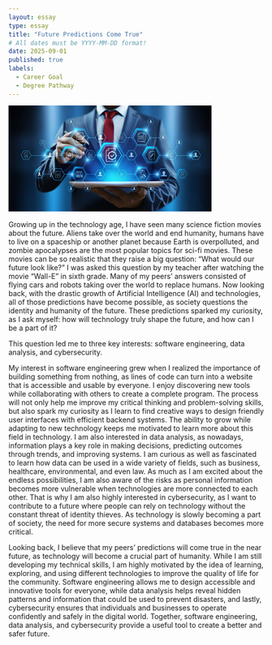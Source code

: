 ```yaml
---
layout: essay
type: essay
title: "Future Predictions Come True"
# All dates must be YYYY-MM-DD format!
date: 2025-09-01
published: true
labels:
  - Career Goal
  - Degree Pathway
---
```


<div class="text-center p-4">
  <img width="400px" src="../img/future.jpeg" class="img-thumbnail" >
</div>


Growing up in the technology age, I have seen many science fiction movies about the future. Aliens take over the world and end humanity, humans have to live on a spaceship or another planet because Earth is overpolluted, and zombie apocalypses are the most popular topics for sci-fi movies. These movies can be so realistic that they raise a big question: “What would our future look like?” I was asked this question by my teacher after watching the movie “Wall-E” in sixth grade. Many of my peers’ answers consisted of flying cars and robots taking over the world to replace humans. Now looking back, with the drastic growth of Artificial Intelligence (AI) and technologies, all of those predictions have become possible, as society questions the identity and humanity of the future. These predictions sparked my curiosity, as I ask myself: how will technology truly shape the future, and how can I be a part of it?
	
This question led me to three key interests: software engineering, data analysis, and cybersecurity. 
	
My interest in software engineering grew when I realized the importance of building something from nothing, as lines of code can turn into a website that is accessible and usable by everyone. I enjoy discovering new tools while collaborating with others to create a complete program. The process will not only help me improve my critical thinking and problem-solving skills, but also spark my curiosity as I learn to find creative ways to design friendly user interfaces with efficient backend systems. The ability to grow while adapting to new technology keeps me motivated to learn more about this field in technology. I am also interested in data analysis, as nowadays, information plays a key role in making decisions, predicting outcomes through trends, and improving systems. I am curious as well as fascinated to learn how data can be used in a wide variety of fields, such as business, healthcare, environmental, and even law. As much as I am excited about the endless possibilities, I am also aware of the risks as personal information becomes more vulnerable when technologies are more connected to each other. That is why I am also highly interested in cybersecurity, as I want to contribute to a future where people can rely on technology without the constant threat of identity thieves. As technology is slowly becoming a part of society, the need for more secure systems and databases becomes more critical. 
	
Looking back, I believe that my peers’ predictions will come true in the near future, as technology will become a crucial part of humanity. While I am still developing my technical skills, I am highly motivated by the idea of learning, exploring, and using different technologies to improve the quality of life for the community. Software engineering allows me to design accessible and innovative tools for everyone, while data analysis helps reveal hidden patterns and information that could be used to prevent disasters, and lastly, cybersecurity ensures that individuals and businesses to operate confidently and safely in the digital world. Together, software engineering, data analysis, and cybersecurity provide a useful tool to create a better and safer future. 
